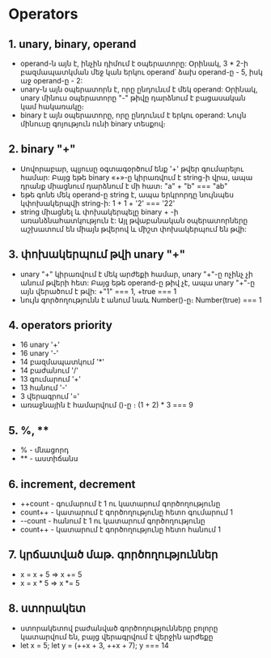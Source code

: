 # Operators

## 1. unary, binary, operand

- operand-ն այն է, ինչին դիմում է օպերատորը: Օրինակ, 3 \* 2-ի բազմապատկման մեջ կան երկու operand՝ ձախ operand-ը - 5, իսկ աջ operand-ը - 2:
- unary-ն այն օպերատորն է, որը ընդունւմ է մեկ operand: Օրինակ, unary մինուս օպերատորը "-" թիվը դարձնում է բացասական կամ հակառակը։
- binary է այն օպերատորը, որը ընդունւմ է երկու operand: Նույն մինուսը գոյություն ունի binary տեսքով։

## 2. binary "+"

- Սովորաբար, պլյուսը օգտագօրծում ենք '+' թվեր գումարելու համար: Բայց եթե binary «+»-ը կիրառվում է string-ի վրա, ապա դրանք միացնում դարձնում է մի հատ։ "a" + "b" === "ab"
- եթե գոնե մեկ operand-ը string է, ապա երկրորդը նույնպես կփոխակերպվի string-ի: 1 + 1 + '2' === '22'
- string միացնել և փոխակերպելը binary + -ի առանձնահատկություն է: Այլ թվաբանական օպերատորները աշխատում են միայն թվերով և միշտ փոխակերպում են թվի:

## 3. փոխակերպում թվի unary "+"

- unary "+" կիրառվում է մեկ արժեքի համար, unary "+"-ը ոչինչ չի անում թվերի հետ: Բայց եթե operand-ը թիվ չէ, ապա unary "+"-ը այն վերածում է թվի: +"1" === 1, +true === 1
- նույն գործողությունն է անում նաև Number()-ը։ Number(true) === 1

## 4. operators priority

- 16 unary '+'
- 16 unary '-'
- 14 բազմապատկում '\*'
- 14 բաժանում '/'
- 13 գումարում '+'
- 13 հանում '-'
- 3 վերագրում '='
- առաջնային է համարվում ()-ը ։ (1 + 2) \* 3 === 9

## 5. %, \*\*

- % - մնացորդ
- \*\* - աստիճանս

## 6. increment, decrement

- ++count - գումարում է 1 ու կատարում գործողությունը
- count++ - կատարում է գործողությունը հետո գումարում 1
- --count - հանում է 1 ու կատարում գործողությունը
- count++ - կատարում է գործողությունը հետո հանում 1

## 7. կրճատված մաթ․ գործողություններ

- x = x + 5 => x += 5
- x = x \* 5 => x \*= 5

## 8. ստորակետ

- ստորակետով բաժանված գործողությունները բոլորը կատարվում են, բայց վերագրվում է վերջին արժեքը
- let x = 5; let y = (++x + 3, ++x + 7); y === 14
